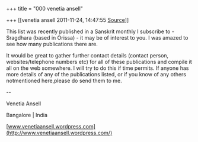 +++
title = "000 venetia ansell"

+++
[[venetia ansell	2011-11-24, 14:47:55 [Source](https://groups.google.com/g/samskrita/c/piDstZ_CJHo)]]



This list was recently published in a Sanskrit monthly I subscribe to - Sragdhara (based in Orissa) - it may be of interest to you. I was amazed to see how many publications there are.

It would be great to gather further contact details (contact person, websites/telephone numbers etc) for all of these publications and compile it all on the web somewhere. I will try to do this if time permits. If anyone has more details of any of the publications listed, or if you know of any others notmentioned here,please do send them to me.  
  
--  

Venetia Ansell

Bangalore \| India

[www.venetiaansell.wordpress.com](http://www.venetiaansell.wordpress.com/)

  


